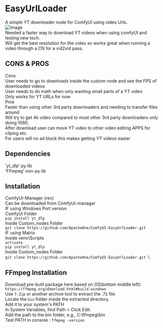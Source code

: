# EasyUrlLoader
A simple YT downloader node for ComfyUI using video Urls. \
![image](https://github.com/user-attachments/assets/30501d79-6073-4653-8eaf-452ebc7fd719)\
Needed a faster way to download YT videos when using comfyUI and testing new tech. \
Will get the best resolution for the video so works great when running a video through a CN for a vid2vid pass.
## CONS & PROS
Cons\
User needs to go to downloads inside the custom node and see the FPS of downloaded videos\
User needs to do math when only wanting small parts of a YT video\
Only works for YT URLs for now\
Pros\
Faster than using other 3rd party downloaders and needing to transfer files around\
Will try to get 4k video compared to most other 3rd party downloaders only doing 1080.\
After download user can move YT video to other video editing APPS for cliping etc.\
For users will no ad block this makes getting YT videos easier
## Dependencies
'yt_dlp' py lib\
'FFmpeg' non-py lib 
## Installation
ComfyUI-Manager (rec)\
Can be downloaded from ComfyUI-manager\
IF using Windows Port version\
ComfyUI Folder\
```pip install yt_dlp```\
Inside Custom_nodes Folder\
```git clone https://github.com/Apache0ne/ComfyUI-EasyUrlLoader.git ```\
IF using Matrix \
Inside venv\Scripts\
```activate```\
```pip install yt_dlp```\
Inside Custom_nodes Folder\
```git clone https://github.com/Apache0ne/ComfyUI-EasyUrlLoader.git ```\
## FFmpeg Installation
Download pre-built package here based on OS(bottom middle left):
```https://ffmpeg.org/download.html#build-windows```\
Use ```7-Zip``` or another archive tool to extract the .7z file\
Locate the ```bin``` folder inside the extracted directory.\
Add it to your system's PATH\
In System Variables, find Path > Click Edit.\
Add the path to the bin folder, e.g., C:\ffmpeg\bin\
Test PATH in console : ```ffmpeg -version```

